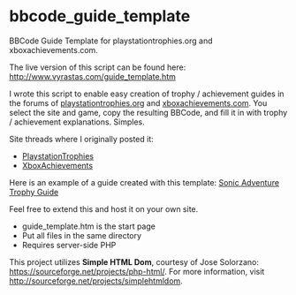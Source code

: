 # bbcode_guide_template
BBCode Guide Template for playstationtrophies.org and xboxachievements.com.

The live version of this script can be found here: http://www.vyrastas.com/guide_template.htm

I wrote this script to enable easy creation of trophy / achievement guides in the forums of [playstationtrophies.org](www.playstationtrophies.org) and [xboxachievements.com](www.xboxachievements.com). You select the site and game, copy the resulting BBCode, and fill it in with trophy / achievement explanations. Simples.

Site threads where I originally posted it:

* [PlaystationTrophies](https://www.playstationtrophies.org/forum/guide-central/202570-ultimate-bbcode-trophy-guide-template.html)
* [XboxAchievements](https://www.xboxachievements.com/forum/showthread.php?t=500386)

Here is an example of a guide created with this template: [Sonic Adventure Trophy Guide](https://www.playstationtrophies.org/forum/sonic-adventure/72873-sonic-adventure-trophy-guide.html)

Feel free to extend this and host it on your own site.

* guide_template.htm is the start page
* Put all files in the same directory
* Requires server-side PHP

This project utilizes **Simple HTML Dom**, courtesy of Jose Solorzano: https://sourceforge.net/projects/php-html/. For more information, visit http://sourceforge.net/projects/simplehtmldom.
